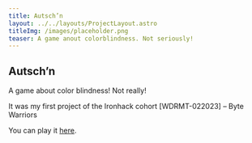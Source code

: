 ```yaml
---
title: Autsch’n
layout: ../../layouts/ProjectLayout.astro
titleImg: /images/placeholder.png
teaser: A game anout colorblindness. Not seriously!
---
```


## Autsch’n

A game about color blindness! Not really!

It was my first project of the Ironhack cohort [WDRMT-022023] – Byte Warriors

You can play it [here](https://pdxiii.github.io/ih-the-game).
